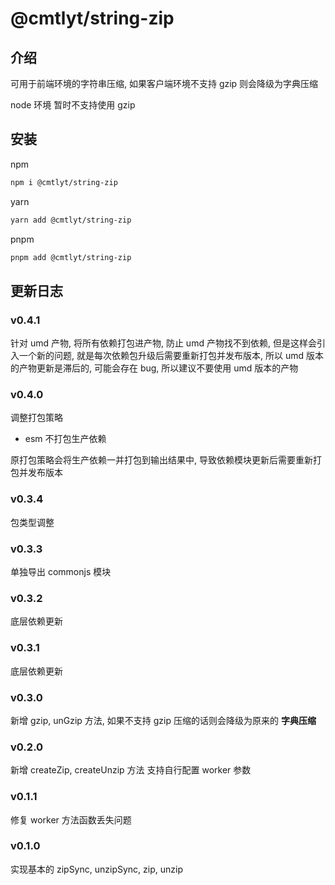 # @cmtlyt/string-zip

## 介绍

可用于前端环境的字符串压缩, 如果客户端环境不支持 gzip 则会降级为字典压缩

node 环境 暂时不支持使用 gzip

## 安装

npm

```bash
npm i @cmtlyt/string-zip
```

yarn

```bash
yarn add @cmtlyt/string-zip
```

pnpm

```bash
pnpm add @cmtlyt/string-zip
```

## 更新日志

### v0.4.1

针对 umd 产物, 将所有依赖打包进产物, 防止 umd 产物找不到依赖, 但是这样会引入一个新的问题, 就是每次依赖包升级后需要重新打包并发布版本, 所以 umd 版本的产物更新是滞后的, 可能会存在 bug, 所以建议不要使用 umd 版本的产物

### v0.4.0

调整打包策略

- esm 不打包生产依赖

原打包策略会将生产依赖一并打包到输出结果中, 导致依赖模块更新后需要重新打包并发布版本

### v0.3.4

包类型调整

### v0.3.3

单独导出 commonjs 模块

### v0.3.2

底层依赖更新

### v0.3.1

底层依赖更新

### v0.3.0

新增 gzip, unGzip 方法, 如果不支持 gzip 压缩的话则会降级为原来的 **字典压缩**

### v0.2.0

新增 createZip, createUnzip 方法
支持自行配置 worker 参数

### v0.1.1

修复 worker 方法函数丢失问题

### v0.1.0

实现基本的 zipSync, unzipSync, zip, unzip
